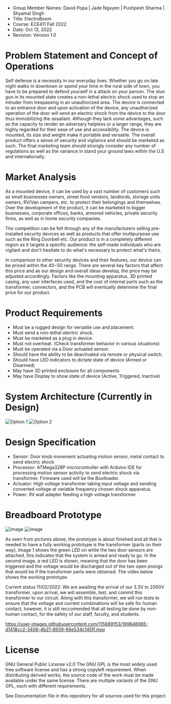 * Group Member Names: David Popa | Jade Nguyen | Pushpesh Sharma | Shyamal Singh
* Title: ElectroBoom
* Course: ECE411 Fall 2022
* Date: Oct 13, 2022
* Revision: Version 1.0

# Problem Statement and Concept of Operations
Self defense is a necessity in our everyday lives. Whether you go on late night walks in downtown or spend your time in the rural side of town, you have to be prepared to defend yourself in a attack on your person. The stun gun in its mounted state creates a non-lethal electric shock used to stop an intruder from trespassing in an unauthorized area. The device is connected to an entrance door and upon activation of the device, any unauthorized operation of the door will send an electric shock from the device to the door thus immobilizing the assailant. Although they lack some advantages, such as the capacity to render an adversary helpless or a larger range, they are highly regarded for their ease of use and accessibility. The device is mounted, its size and weight make it portable and versatile. The overall product offers a sense of security and vigilance and should be marketed as such. The final marketing team should strongly consider any number of regulations as well as the variance in stand your ground laws within the U.S and internationally. 

# Market Analysis 
As a mounted device, it can be used by a vast number of customers such as small businesses owners, street food vendors, landlords, storage units owners, RV/Van campers, etc. to protect their belongings and themselves.
Over the development of the product, it can be marketed to bigger businesses, corporate offices, banks, armored vehicles, private security firms, as well as in home security companies. 

The competition can be felt through any of the manufacturers selling pre-installed security devices as well as products that offer multipurpose use such as the Ring Doorbell etc. Our product is in a completely different region as it targets a specific audience: the self-made individuals who are vigilant and don't hesitate to do what's necessary to protect what's theirs. 
	
In comparison to other security devices and their features, our device can be priced within the $40-$50 range. There are several key factors that affect this price and as our design and overall ideas develop, the price may be adjusted accordingly. Factors like the mounting apparatus, 3D printed casing, any user interfaces used, and the cost of internal parts such as the transformer, connectors, and the PCB will eventually determine the final price for our product. 

# Product Requirements
* Must be a rugged design for versatile use and placement.
* Must send a non-lethal electric shock.
* Must be marketed as a plug in device. 
* Must not overheat. (Check transformer behavior in various situations)
* Must be operated via a Door actuated sensor. 
* Should have the ability to be deactivated via remote or physical switch. 
* Should have LED indicators to dictate state of device (Armed or Disarmed)
* May have 3D printed enclosure for all components
* May have Display to show state of device (Active, Triggered, Inactive)

# System Architecture (Currently in Design)
![Option 1](https://user-images.githubusercontent.com/115724190/196858582-5a1dcb22-82a2-43b2-aa61-d16b79606474.png)
![Option 2](https://user-images.githubusercontent.com/115724190/196858609-91594342-48de-4b04-a257-43f4444c5be2.png)

# Design Specification
* Sensor: Door knob movement actuating motion sensor, metal contact to send electric shock
* Processor: ATMega328P microcontroller with Arduino IDE for processing motion sensor activity to send electric shock via transformer. Firmware used will be the Bootloader.  
* Actuator: High voltage transformer taking input voltage and sending converted voltage at variable frequency chosen shock apparatus. 
* Power: 9V wall adapter feeding a high voltage transformer 

# Breadboard Prototype
![image](https://user-images.githubusercontent.com/115689153/199646462-8e9b4bc8-24c1-4714-a9c9-f2159e9374ba.png)
![image](https://user-images.githubusercontent.com/115689153/199646475-9283b2f0-f506-44e4-b32a-27f7112a0dc9.png)

 As seen from pictures above, the prototype is about finished and all that is needed to have a fully working prototype is the transformer (parts on their way). Image 1 shows the green LED on while the two door sensors are attached, this indicates that the system is armed and ready to go. In the second image, a red LED is shown, meaning that the door has been triggered and the voltage would be discharged out of the two open prongs that would be if the transformer parts were obtained. The video below shows the working prototype.
 
 Current status 11/02/2022: We are awaiting the arrival of our 3.3V to 2000V transformer, upon arrival, we will assemble, test, and commit this transformer to our circuit. Along with this transformer, we will run tests to ensure that the voltage and current combinations will be safe for human contact, however, it is still reccomended that all testing be done by non-human contact, for the safety of our staff, faculty, and students. 

https://user-images.githubusercontent.com/115689153/199646965-d1418cc2-3406-4b21-8939-66e534c145ff.mov

# License
GNU General Public License v2.0
The GNU GPL is the most widely used free software license and has a strong copyleft requirement. When distributing derived works, the source code of the work must be made available under the same license. There are multiple variants of the GNU GPL, each with different requirements.

See Documentation file in this repository for all sources used for this project
